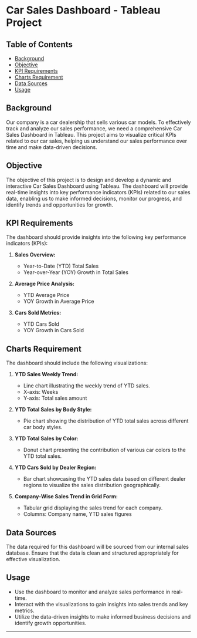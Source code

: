 # Car Sales Dashboard - Tableau Project

## Table of Contents
- [Background](#background)
- [Objective](#objective)
- [KPI Requirements](#kpi-requirements)
- [Charts Requirement](#charts-requirement)
- [Data Sources](#data-sources)
- [Usage](#usage)

## Background
Our company is a car dealership that sells various car models. To effectively track and analyze our sales performance, we need a comprehensive Car Sales Dashboard in Tableau. This project aims to visualize critical KPIs related to our car sales, helping us understand our sales performance over time and make data-driven decisions.

## Objective
The objective of this project is to design and develop a dynamic and interactive Car Sales Dashboard using Tableau. The dashboard will provide real-time insights into key performance indicators (KPIs) related to our sales data, enabling us to make informed decisions, monitor our progress, and identify trends and opportunities for growth.

## KPI Requirements
The dashboard should provide insights into the following key performance indicators (KPIs):

1. **Sales Overview:**
   - Year-to-Date (YTD) Total Sales
   - Year-over-Year (YOY) Growth in Total Sales

2. **Average Price Analysis:**
   - YTD Average Price
   - YOY Growth in Average Price

3. **Cars Sold Metrics:**
   - YTD Cars Sold
   - YOY Growth in Cars Sold

## Charts Requirement
The dashboard should include the following visualizations:

1. **YTD Sales Weekly Trend:**
   - Line chart illustrating the weekly trend of YTD sales.
   - X-axis: Weeks
   - Y-axis: Total sales amount

2. **YTD Total Sales by Body Style:**
   - Pie chart showing the distribution of YTD total sales across different car body styles.

3. **YTD Total Sales by Color:**
   - Donut chart presenting the contribution of various car colors to the YTD total sales.

4. **YTD Cars Sold by Dealer Region:**
   - Bar chart showcasing the YTD sales data based on different dealer regions to visualize the sales distribution geographically.

5. **Company-Wise Sales Trend in Grid Form:**
   - Tabular grid displaying the sales trend for each company.
   - Columns: Company name, YTD sales figures

## Data Sources
The data required for this dashboard will be sourced from our internal sales database. Ensure that the data is clean and structured appropriately for effective visualization.

## Usage
- Use the dashboard to monitor and analyze sales performance in real-time.
- Interact with the visualizations to gain insights into sales trends and key metrics.
- Utilize the data-driven insights to make informed business decisions and identify growth opportunities.

---

